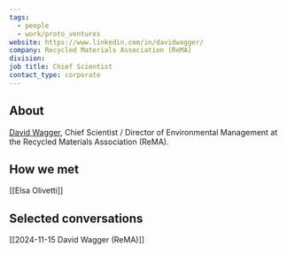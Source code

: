 ```yaml
---
tags:
  - people
  - work/proto_ventures
website: https://www.linkedin.com/in/davidwagger/
company: Recycled Materials Association (ReMA)
division: 
job title: Chief Scientist
contact_type: corporate
---
```

## About
[David Wagger](https://www.linkedin.com/in/davidwagger/), Chief Scientist / Director of Environmental Management at the Recycled Materials Association (ReMA).

## How we met
[[Elsa Olivetti]]

## Selected conversations
[[2024-11-15 David Wagger (ReMA)]]